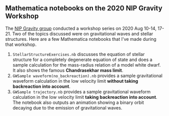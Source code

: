 ## Mathematica notebooks on the 2020 NIP Gravity Workshop

The [NIP Gravity group](https://gravity-nip.github.io/) conducted a workshop series on 2020 Aug 10-14, 17-21. Two of the topics discussed were on gravitational waves and stellar structures. Here are a few Mathematica notebooks that I've made during that workshop. 

1. `StellarStructureExercises.nb` discusses the equation of stellar structure for a completely degenerate equation of state and does a sample calculation for the mass-radius relation of a model white dwarf. It also shows the famous **Chandrasekhar mass limit**.
2. `GWSample waveform(no_backreaction).nb` provides a sample gravitational waveform calculation in the low velocity limit **without taking backreaction into account**.
3. `GWSample trajectory.nb` provides a sample gravitational waveform calculation in the low velocity limit **taking backreaction into account**. The notebook also outputs an animation showing a binary orbit decaying due to the emission of gravitational waves.
